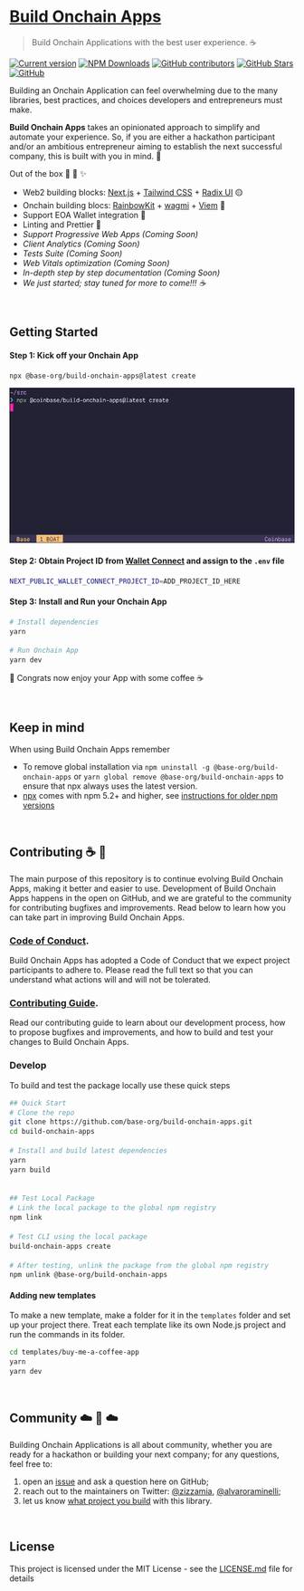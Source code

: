 # [Build Onchain Apps](https://github.com/base-org/build-onchain-apps)

> Build Onchain Applications with the best user experience. ☕️

[![Current version](https://img.shields.io/github/tag/base-org/build-onchain-apps?color=3498DB&label=version)](https://github.com/base-org/build-onchain-apps/blob/main/CHANGELOG.md) [![NPM Downloads](http://img.shields.io/npm/dm/@base-org/build-onchain-apps.svg?color=3498DB)](https://www.npmjs.com/package/@base-org/build-onchain-apps) [![GitHub contributors](https://img.shields.io/github/contributors/base-org/build-onchain-apps?color=3498DB)](https://github.com/base-org/build-onchain-apps/graphs/contributors) [![GitHub Stars](https://img.shields.io/github/stars/base-org/build-onchain-apps.svg?color=3498DB)](https://github.com/base-org/build-onchain-apps/stargazers) [![GitHub](https://img.shields.io/github/license/base-org/build-onchain-apps?color=3498DB)](https://github.com/base-org/build-onchain-apps/blob/main/LICENSE)

Building an Onchain Application can feel overwhelming due to the many libraries, best practices, and choices developers and entrepreneurs must make.

**Build Onchain Apps** takes an opinionated approach to simplify and automate your experience. So, if you are either a hackathon participant and/or an ambitious entrepreneur aiming to establish the next successful company, this is built with you in mind. 💙

Out of the box 🧰 🧙 ✨

- Web2 building blocks: [Next.js](https://nextjs.org/) + [Tailwind CSS](https://tailwindcss.com/) + [Radix UI](https://www.radix-ui.com/) 🟡
- Onchain building blocs: [RainbowKit](https://www.rainbowkit.com/) + [wagmi](https://wagmi.sh/) + [Viem](https://viem.sh/) 🔵
- Support EOA Wallet integration 👛
- Linting and Prettier 💅
- _Support Progressive Web Apps (Coming Soon)_
- _Client Analytics (Coming Soon)_
- _Tests Suite (Coming Soon)_
- _Web Vitals optimization (Coming Soon)_
- _In-depth step by step documentation (Coming Soon)_
- _We just started; stay tuned for more to come!!! ☕️_

<br >

## Getting Started

#### Step 1: Kick off your Onchain App
```bash
npx @base-org/build-onchain-apps@latest create
```

<p align='center'>
  <img src='./docs/images/build-onchain-apps-step-1.gif' 
  width='600' alt='Build Onchain Apps'>
</p>

#### Step 2: Obtain Project ID from [Wallet Connect](https://cloud.walletconnect.com/sign-in) and assign to the `.env` file
```bash
NEXT_PUBLIC_WALLET_CONNECT_PROJECT_ID=ADD_PROJECT_ID_HERE
```

#### Step 3: Install and Run your Onchain App
```bash
# Install dependencies
yarn

# Run Onchain App
yarn dev
```

🎉 Congrats now enjoy your App with some coffee ☕️

<br>

## Keep in mind
When using Build Onchain Apps remember
- To remove global installation via `npm uninstall -g @base-org/build-onchain-apps` or `yarn global remove @base-org/build-onchain-apps` to ensure that npx always uses the latest version.
- [npx](https://medium.com/@maybekatz/introducing-npx-an-npm-package-runner-55f7d4bd282b) comes with npm 5.2+ and higher, see [instructions for older npm versions](https://gist.github.com/gaearon/4064d3c23a77c74a3614c498a8bb1c5f)

<br>

## Contributing ☕️ 🔵

The main purpose of this repository is to continue evolving Build Onchain Apps, making it better and easier to use. Development of Build Onchain Apps happens in the open on GitHub, and we are grateful to the community for contributing bugfixes and improvements. Read below to learn how you can take part in improving Build Onchain Apps.

### [Code of Conduct](CODE_OF_CONDUCT.md).

Build Onchain Apps has adopted a Code of Conduct that we expect project participants to adhere to. Please read the full text so that you can understand what actions will and will not be tolerated.

### [Contributing Guide](CONTRIBUTING.md).

Read our contributing guide to learn about our development process, how to propose bugfixes and improvements, and how to build and test your changes to Build Onchain Apps.

### Develop

To build and test the package locally use these quick steps

```bash
## Quick Start
# Clone the repo
git clone https://github.com/base-org/build-onchain-apps.git
cd build-onchain-apps

# Install and build latest dependencies
yarn
yarn build


## Test Local Package
# Link the local package to the global npm registry
npm link

# Test CLI using the local package
build-onchain-apps create

# After testing, unlink the package from the global npm registry
npm unlink @base-org/build-onchain-apps
```

#### Adding new templates

To make a new template, make a folder for it in the `templates` folder and set up your project there. Treat each template like its own Node.js project and run the commands in its folder.

```bash
cd templates/buy-me-a-coffee-app
yarn
yarn dev
```

<br>

## Community ☁️ 🌁 ☁️
Building Onchain Applications is all about community, whether you are ready for a hackathon or building your next company; for any questions, feel free to:
1. open an [issue](https://github.com/base-org/build-onchain-apps/issues/new?assignees=&labels=type%3A+documentation&projects=&template=documentation_request.yml&title=Documentation+Request%3A+) and ask a question here on GitHub;
2. reach out to the maintainers on Twitter: [@zizzamia](https://twitter.com/Zizzamia), [@alvaroraminelli](https://twitter.com/alvaroraminelli);
3. let us know [what project you build](https://github.com/base-org/build-onchain-apps/discussions/64) with this library.

<br>

## License

This project is licensed under the MIT License - see the [LICENSE.md](LICENSE.md) file for details
